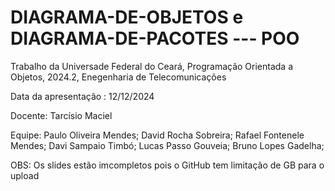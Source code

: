 # DIAGRAMA-DE-OBJETOS e DIAGRAMA-DE-PACOTES --- POO
Trabalho da Universade Federal do Ceará, Programação Orientada a Objetos, 2024.2, Enegenharia de Telecomunicações

Data da apresentação : 12/12/2024

Docente: Tarcísio Maciel

Equipe:
Paulo Oliveira Mendes;
David Rocha Sobreira;
Rafael Fontenele Mendes;
Davi Sampaio Timbó;
Lucas Passo Gouveia;
Bruno Lopes Gadelha;


OBS: Os slides estão imcompletos pois o GitHub tem limitação de GB para o upload
